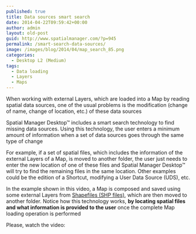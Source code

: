 ```yaml
---
published: true
title: Data sources smart search
date: 2014-04-22T09:59:42+00:00
author: admin
layout: old-post
guid: http://www.spatialmanager.com/?p=945
permalink: /smart-search-data-sources/
image: /images/blog/2014/04/map_search_85.png
categories:
  - Desktop L2 (Medium)
tags:
  - Data loading
  - Layers
  - Maps
---
```

When working with external Layers, which are loaded into a Map by reading spatial data sources, one of the usual problems is the modification (change of name, change of location, etc.) of these data sources<!--more-->

Spatial Manager Desktop™ includes a smart search technology to find missing data sources. Using this technology, the user enters a minimum amount of information when a set of data sources goes through the same type of change

For example, if a set of spatial files, which includes the information of the external Layers of a Map, is moved to another folder, the user just needs to enter the new location of one of these files and Spatial Manager Desktop™ will try to find the remaining files in the same location. Other examples could be the edition of a Shortcut, modifying a User Data Source (UDS), etc.

In the example shown in this video, a Map is composed and saved using some external Layers from <a title="Shapefiles Wiki" href="http://en.wikipedia.org/wiki/Shapefiles" target="_blank" rel="nofollow">Shapefiles (SHP files)</a>, which are then moved to another folder. Notice how this technology works, **by locating spatial files and what information is provided to the user** once the complete Map loading operation is performed

Please, watch the video: